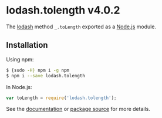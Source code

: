 # lodash.tolength v4.0.2

The [lodash](https://lodash.com/) method `_.toLength` exported as a [Node.js](https://nodejs.org/) module.

## Installation

Using npm:
```bash
$ {sudo -H} npm i -g npm
$ npm i --save lodash.tolength
```

In Node.js:
```js
var toLength = require('lodash.tolength');
```

See the [documentation](https://lodash.com/docs#toLength) or [package source](https://github.com/lodash/lodash/blob/4.0.2-npm-packages/lodash.tolength) for more details.
